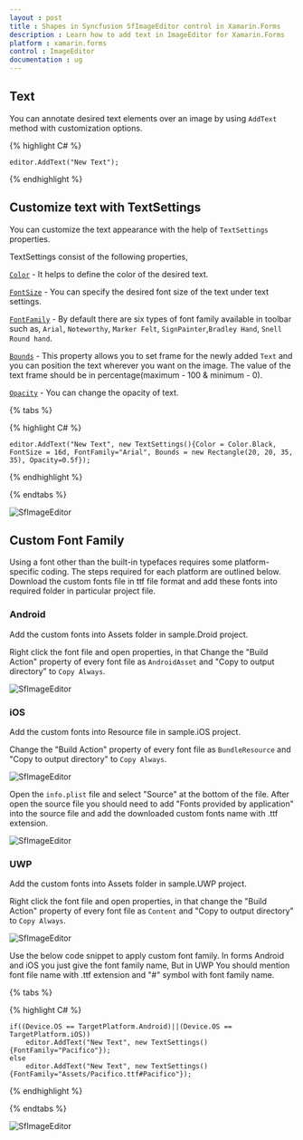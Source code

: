 ```yaml
---
layout : post
title : Shapes in Syncfusion SfImageEditor control in Xamarin.Forms
description : Learn how to add text in ImageEditor for Xamarin.Forms
platform : xamarin.forms
control : ImageEditor
documentation : ug
---
```


## Text

You can annotate desired text elements over an image by using `AddText` method with customization options. 

{% highlight C# %}

    editor.AddText("New Text");

{% endhighlight %}

## Customize text with TextSettings

You can customize the text appearance with the help of `TextSettings` properties.

TextSettings consist of the following properties,

 [`Color`](https://help.syncfusion.com/cr/cref_files/xamarin/Syncfusion.SfImageEditor.XForms~Syncfusion.SfImageEditor.XForms.TextSettings~Color.html) - It helps to define the color of the desired text.
 
 [`FontSize`](https://help.syncfusion.com/cr/cref_files/xamarin/Syncfusion.SfImageEditor.XForms~Syncfusion.SfImageEditor.XForms.TextSettings~FontSize.html) - You can specify the desired font size of the text under text settings.

 [`FontFamily`](https://help.syncfusion.com/cr/cref_files/xamarin/Syncfusion.SfImageEditor.XForms~Syncfusion.SfImageEditor.XForms.TextSettings~FontFamily.html) - By default there are six types of font family available in toolbar such as,
                   `Arial`, `Noteworthy`, `Marker Felt`, `SignPainter`,`Bradley Hand`, `Snell Round hand`.
 
 [`Bounds`](https://help.syncfusion.com/cr/cref_files/xamarin/Syncfusion.SfImageEditor.XForms~Syncfusion.SfImageEditor.XForms.TextSettings~Bounds.html) - This property allows you to set frame for the newly added `Text` and you can position the text wherever you want on the image. The value of the text frame should be in percentage(maximum - 100 & minimum - 0).
 
 [`Opacity`](https://help.syncfusion.com/cr/cref_files/xamarin/Syncfusion.SfImageEditor.XForms~Syncfusion.SfImageEditor.XForms.TextSettings~Opacity.html) - You can change the opacity of text.

{% tabs %}

{% highlight C# %}

    editor.AddText("New Text", new TextSettings(){Color = Color.Black, FontSize = 16d, FontFamily="Arial", Bounds = new Rectangle(20, 20, 35, 35), Opacity=0.5f});

{% endhighlight %}

{% endtabs %}

![SfImageEditor](ImageEditor_images/text.png)

## Custom Font Family

Using a font other than the built-in typefaces requires some platform-specific coding. The steps required for each platform are outlined below.
Download the custom fonts file in ttf file format and add these fonts into required folder in particular project file.

### Android

Add the custom fonts into Assets folder in sample.Droid project.
   
Right click the font file and open properties, in that Change the "Build Action" property of every font file as `AndroidAsset` and "Copy to output directory" to `Copy Always`.
    
![SfImageEditor](ImageEditor_images/AndroidCustomFont.png)
    
### iOS

Add the custom fonts into Resource file in sample.iOS project.
    
Change the "Build Action" property of every font file as `BundleResource` and "Copy to output directory" to `Copy Always`.

![SfImageEditor](ImageEditor_images/iOSCustomFont1.png)
    
Open the `info.plist` file and select "Source" at the bottom of the file.
After open the source file you should need to add "Fonts provided by application" into the source file and add the downloaded custom fonts name with .ttf extension.

![SfImageEditor](ImageEditor_images/iOSCustomFont2.png)

### UWP

Add the custom fonts into Assets folder in sample.UWP project.

Right click the font file and open properties, in that change the  "Build Action" property of every font file as `Content` and "Copy to output directory" to `Copy Always`.
    
![SfImageEditor](ImageEditor_images/UWPCustomFont.png)

Use the below code snippet to apply custom font family. In forms Android and iOS you just give the font family name, But in UWP You should mention font file name with .ttf extension and "#" symbol
with font family name.

{% tabs %}

{% highlight C# %}

    if((Device.OS == TargetPlatform.Android)||(Device.OS == TargetPlatform.iOS))
        editor.AddText("New Text", new TextSettings(){FontFamily="Pacifico"});
    else
        editor.AddText("New Text", new TextSettings(){FontFamily="Assets/Pacifico.ttf#Pacifico"});
{% endhighlight %}

{% endtabs %}

![SfImageEditor](ImageEditor_images/FontFamily.png)